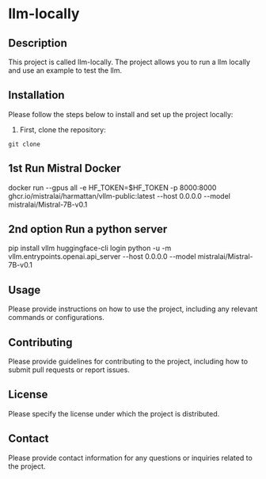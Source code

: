 # llm-locally

## Description

This project is called llm-locally. The project allows you to run a llm locally and use an example to test the llm.

## Installation

Please follow the steps below to install and set up the project locally:

1. First, clone the repository:

```
git clone
```

## 1st Run Mistral Docker

docker run --gpus all -e HF_TOKEN=$HF_TOKEN -p 8000:8000 ghcr.io/mistralai/harmattan/vllm-public:latest --host 0.0.0.0 --model mistralai/Mistral-7B-v0.1

## 2nd option Run a python server

pip install vllm
huggingface-cli login
python -u -m vllm.entrypoints.openai.api_server --host 0.0.0.0 --model mistralai/Mistral-7B-v0.1

## Usage

Please provide instructions on how to use the project, including any relevant commands or configurations.

## Contributing

Please provide guidelines for contributing to the project, including how to submit pull requests or report issues.

## License

Please specify the license under which the project is distributed.

## Contact

Please provide contact information for any questions or inquiries related to the project.
